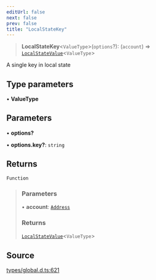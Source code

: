 ```yaml
---
editUrl: false
next: false
prev: false
title: "LocalStateKey"
---
```


> **LocalStateKey**\<`ValueType`\>(`options`?): (`account`) => [`LocalStateValue`](../type-aliases/LocalStateValue.md)\<`ValueType`\>

A single key in local state

## Type parameters

• **ValueType**

## Parameters

• **options?**

• **options\.key?**: `string`

## Returns

`Function`

> ### Parameters
>
> • **account**: [`Address`](../classes/Address.md)
>
> ### Returns
>
> [`LocalStateValue`](../type-aliases/LocalStateValue.md)\<`ValueType`\>
>

## Source

[types/global.d.ts:621](https://github.com/algorandfoundation/tealscript/blob/18ba30a9/types/global.d.ts#L621)
